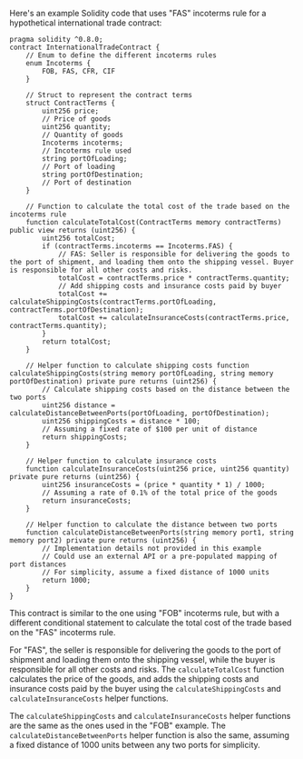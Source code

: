 Here's an example Solidity code that uses "FAS" incoterms rule for a hypothetical international trade contract:

```solidity
pragma solidity ^0.8.0; 
contract InternationalTradeContract { 
	// Enum to define the different incoterms rules 
	enum Incoterms { 
		FOB, FAS, CFR, CIF 
	} 

	// Struct to represent the contract terms 
	struct ContractTerms { 
		uint256 price; 
		// Price of goods 
		uint256 quantity; 
		// Quantity of goods 
		Incoterms incoterms; 
		// Incoterms rule used 
		string portOfLoading; 
		// Port of loading 
		string portOfDestination; 
		// Port of destination 
	} 

	// Function to calculate the total cost of the trade based on the incoterms rule 
	function calculateTotalCost(ContractTerms memory contractTerms) public view returns (uint256) { 
		uint256 totalCost; 
		if (contractTerms.incoterms == Incoterms.FAS) { 
			// FAS: Seller is responsible for delivering the goods to the port of shipment, and loading them onto the shipping vessel. Buyer is responsible for all other costs and risks. 
			totalCost = contractTerms.price * contractTerms.quantity; 
			// Add shipping costs and insurance costs paid by buyer 
			totalCost += calculateShippingCosts(contractTerms.portOfLoading, contractTerms.portOfDestination); 
			totalCost += calculateInsuranceCosts(contractTerms.price, contractTerms.quantity); 
		} 
		return totalCost; 
	} 

	// Helper function to calculate shipping costs function calculateShippingCosts(string memory portOfLoading, string memory portOfDestination) private pure returns (uint256) { 
		// Calculate shipping costs based on the distance between the two ports 
		uint256 distance = calculateDistanceBetweenPorts(portOfLoading, portOfDestination); 
		uint256 shippingCosts = distance * 100; 
		// Assuming a fixed rate of $100 per unit of distance 
		return shippingCosts; 
	} 

	// Helper function to calculate insurance costs 
	function calculateInsuranceCosts(uint256 price, uint256 quantity) private pure returns (uint256) { 
		uint256 insuranceCosts = (price * quantity * 1) / 1000; 
		// Assuming a rate of 0.1% of the total price of the goods 
		return insuranceCosts; 
	} 

	// Helper function to calculate the distance between two ports 
	function calculateDistanceBetweenPorts(string memory port1, string memory port2) private pure returns (uint256) { 
		// Implementation details not provided in this example 
		// Could use an external API or a pre-populated mapping of port distances 
		// For simplicity, assume a fixed distance of 1000 units 
		return 1000; 
	} 
}
```
This contract is similar to the one using "FOB" incoterms rule, but with a different conditional statement to calculate the total cost of the trade based on the "FAS" incoterms rule.

For "FAS", the seller is responsible for delivering the goods to the port of shipment and loading them onto the shipping vessel, while the buyer is responsible for all other costs and risks. The `calculateTotalCost` function calculates the price of the goods, and adds the shipping costs and insurance costs paid by the buyer using the `calculateShippingCosts` and `calculateInsuranceCosts` helper functions.

The `calculateShippingCosts` and `calculateInsuranceCosts` helper functions are the same as the ones used in the "FOB" example. The `calculateDistanceBetweenPorts` helper function is also the same, assuming a fixed distance of 1000 units between any two ports for simplicity.
